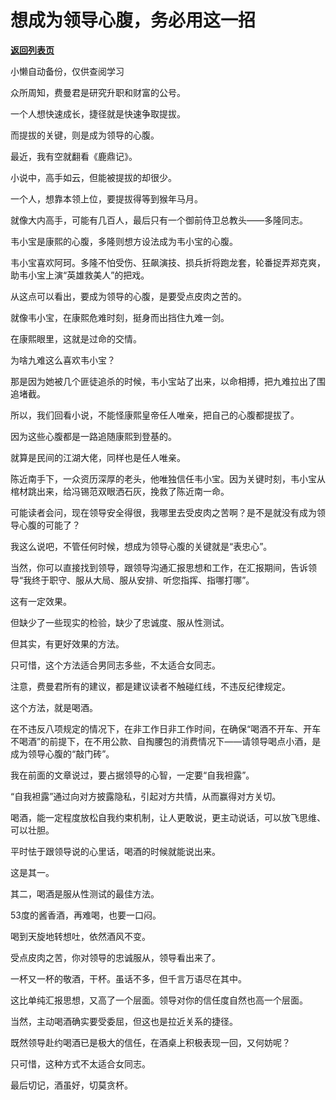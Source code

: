 # 想成为领导心腹，务必用这一招

[**返回列表页**](/gzh/费曼的小茶馆)

小懒自动备份，仅供查阅学习

众所周知，费曼君是研究升职和财富的公号。

  

一个人想快速成长，捷径就是快速争取提拔。

  

而提拔的关键，则是成为领导的心腹。

  

最近，我有空就翻看《鹿鼎记》。

  

小说中，高手如云，但能被提拔的却很少。

  

一个人，想靠本领上位，要提拔得等到猴年马月。

  

就像大内高手，可能有几百人，最后只有一个御前侍卫总教头——多隆同志。

  

韦小宝是康熙的心腹，多隆则想方设法成为韦小宝的心腹。

  

韦小宝喜欢阿珂。多隆不怕受伤、狂飙演技、损兵折将跑龙套，轮番捉弄郑克爽，助韦小宝上演“英雄救美人”的把戏。

  

从这点可以看出，要成为领导的心腹，是要受点皮肉之苦的。

  

就像韦小宝，在康熙危难时刻，挺身而出挡住九难一剑。

  

在康熙眼里，这就是过命的交情。

  

为啥九难这么喜欢韦小宝？

  

那是因为她被几个匪徒追杀的时候，韦小宝站了出来，以命相搏，把九难拉出了围追堵截。

  

所以，我们回看小说，不能怪康熙皇帝任人唯亲，把自己的心腹都提拔了。

  

因为这些心腹都是一路追随康熙到登基的。

  

就算是民间的江湖大佬，同样也是任人唯亲。

  

陈近南手下，一众资历深厚的老头，他唯独信任韦小宝。因为关键时刻，韦小宝从棺材跳出来，给冯锡范双眼洒石灰，挽救了陈近南一命。

  

可能读者会问，现在领导安全得很，我哪里去受皮肉之苦啊？是不是就没有成为领导心腹的可能了？

  

我这么说吧，不管任何时候，想成为领导心腹的关键就是“表忠心”。

  

当然，你可以直接找到领导，跟领导沟通汇报思想和工作，在汇报期间，告诉领导“我终于职守、服从大局、服从安排、听您指挥、指哪打哪”。

  

这有一定效果。

  

但缺少了一些现实的检验，缺少了忠诚度、服从性测试。

  

但其实，有更好效果的方法。

  

只可惜，这个方法适合男同志多些，不太适合女同志。

  

注意，费曼君所有的建议，都是建议读者不触碰红线，不违反纪律规定。

  

这个方法，就是喝酒。

  

在不违反八项规定的情况下，在非工作日非工作时间，在确保“喝酒不开车、开车不喝酒”的前提下，在不用公款、自掏腰包的消费情况下——请领导喝点小酒，是成为领导心腹的“敲门砖”。

  

我在前面的文章说过，要占据领导的心智，一定要“自我袒露”。

  

“自我袒露”通过向对方披露隐私，引起对方共情，从而赢得对方关切。

  

喝酒，能一定程度放松自我约束机制，让人更敢说，更主动说话，可以放飞思维、可以壮胆。

  

平时怯于跟领导说的心里话，喝酒的时候就能说出来。

  

这是其一。

  

其二，喝酒是服从性测试的最佳方法。

  

53度的酱香酒，再难喝，也要一口闷。

  

喝到天旋地转想吐，依然酒风不变。

  

受点皮肉之苦，你对领导的忠诚服从，领导看出来了。

  

一杯又一杯的敬酒，干杯。虽话不多，但千言万语尽在其中。

  

这比单纯汇报思想，又高了一个层面。领导对你的信任度自然也高一个层面。

  

当然，主动喝酒确实要受委屈，但这也是拉近关系的捷径。

  

既然领导赴约喝酒已是极大的信任，在酒桌上积极表现一回，又何妨呢？

  

只可惜，这种方式不太适合女同志。

  

最后切记，酒虽好，切莫贪杯。

